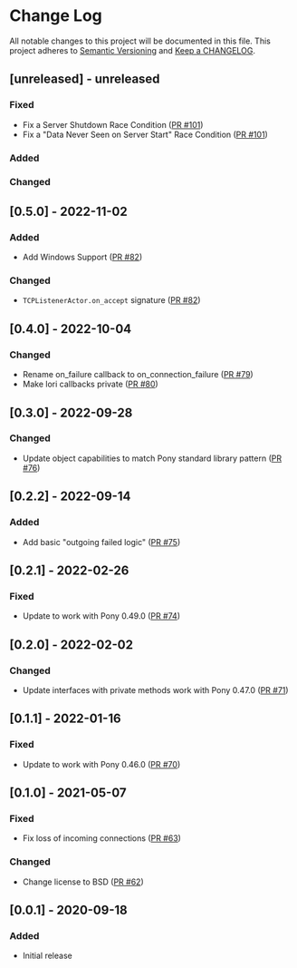 # Change Log

All notable changes to this project will be documented in this file. This project adheres to [Semantic Versioning](http://semver.org/) and [Keep a CHANGELOG](http://keepachangelog.com/).

## [unreleased] - unreleased

### Fixed

- Fix a Server Shutdown Race Condition ([PR #101](https://github.com/ponylang/lori/pull/101))
- Fix a "Data Never Seen on Server Start" Race Condition ([PR #101](https://github.com/ponylang/lori/pull/101))

### Added


### Changed


## [0.5.0] - 2022-11-02

### Added

- Add Windows Support ([PR #82](https://github.com/seantallen-org/lori/pull/82))

### Changed

- `TCPListenerActor.on_accept` signature ([PR #82](https://github.com/seantallen-org/lori/pull/82))

## [0.4.0] - 2022-10-04

### Changed

- Rename on_failure callback to on_connection_failure ([PR #79](https://github.com/seantallen-org/lori/pull/79))
- Make lori callbacks private ([PR #80](https://github.com/seantallen-org/lori/pull/80))

## [0.3.0] - 2022-09-28

### Changed

- Update object capabilities to match Pony standard library pattern ([PR #76](https://github.com/seantallen-org/lori/pull/76))

## [0.2.2] - 2022-09-14

### Added

- Add basic "outgoing failed logic" ([PR #75](https://github.com/seantallen-org/lori/pull/75))

## [0.2.1] - 2022-02-26

### Fixed

- Update to work with Pony 0.49.0 ([PR #74](https://github.com/seantallen-org/lori/pull/74))

## [0.2.0] - 2022-02-02

### Changed

- Update interfaces with private methods work with Pony 0.47.0 ([PR #71](https://github.com/seantallen-org/lori/pull/71))

## [0.1.1] - 2022-01-16

### Fixed

- Update to work with Pony 0.46.0 ([PR #70](https://github.com/seantallen-org/lori/pull/70))

## [0.1.0] - 2021-05-07

### Fixed

- Fix loss of incoming connections ([PR #63](https://github.com/seantallen-org/lori/pull/63))

### Changed

- Change license to BSD ([PR #62](https://github.com/seantallen-org/lori/pull/62))

## [0.0.1] - 2020-09-18

### Added

- Initial release

